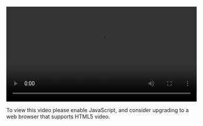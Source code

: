 <video controls="" style="width: 100%; display: block;"><source src="http://o86bpj665.bkt.clouddn.com/hand-in-hand-react/9-jwt.mp4" type="video/mp4"><p>To view this video please enable JavaScript, and consider upgrading to a web browser that supports HTML5 video.</p></video>

